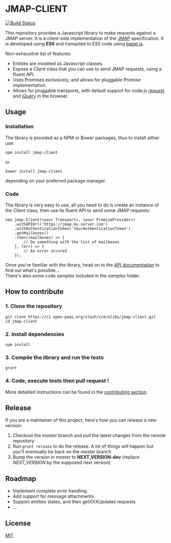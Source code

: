 # JMAP-CLIENT

[![Build Status](https://ci.open-paas.org/jenkins/buildStatus/icon?job=jmap-client)](https://ci.open-paas.org/jenkins/job/jmap-client/)

This repository provides a Javascript library to make requests against a JMAP server.
It is a client-side implementation of the [JMAP](http://jmap.io/spec.html) specification.
It is developed using **ES6** and transpiled to ES5 code using [babel.js](https://babeljs.io/).

Non-exhausitve list of features:
* Entities are modeled as Javascript classes.
* Expose a *Client* class that you can use to send JMAP requests, using a fluent API.
* Uses Promises exclusively, and allows for pluggable Promise implementation.
* Allows for pluggable transports, with default support for node.js [request](https://github.com/request/request) and [jQuery](http://jquery.com/) in the browser.

## Usage

### Installation

The library is provided as a NPM or Bower packages, thus to install either use:

    npm install jmap-client

or

    bower install jmap-client

depending on your preferred package manager.

### Code

The library is very easy to use, all you need to do is create an instance of the *Client* class, then use its fluent API to send some JMAP requests:

    new jmap.Client(<your Transport>, <your PromiseProvider>)
        .withAPIUrl('https://jmap.my.server.com')
        .withAuthenticationToken('YourAuthenticationToken')
        .getMailboxes()
        .then((mailboxes) => {
            // Do something with the list of mailboxes
        }, (err) => {
            // An error occured
        });

Once you're familiar with the library, head on to the [API documentation](http://linagora.github.io/jmap-client/doc/api/) to find out what's possible...  
There's also some code samples included in the *samples* folder.

## How to contribute

### 1. Clone the repository

    git clone https://ci.open-paas.org/stash/scm/olibs/jmap-client.git
    cd jmap-client

### 2. Install dependencies

    npm install

### 3. Compile the library and run the tests

    grunt

### 4. Code, execute tests then pull request !

More detailled instructions can be found in the [contributing section](./CONTRIBUTING.md).

## Release

If you are a maintainer of this project, here's how you can release a new version:

1. Checkout the _master_ branch and pull the latest changes from the remote repository
2. Run `grunt release` to do the release. A lot of things will happen but you'll eventually be back on the _master_ branch
3. Bump the version in _master_ to **NEXT_VERSION-dev** (replace _NEXT_VERSION_ by the supposed next version)

## Roadmap

* Implement complete error handling.
* Add support for message attachments.
* Support entities states, and then getXXXUpdates requests.
* ...

## License

[MIT](LICENSE)
